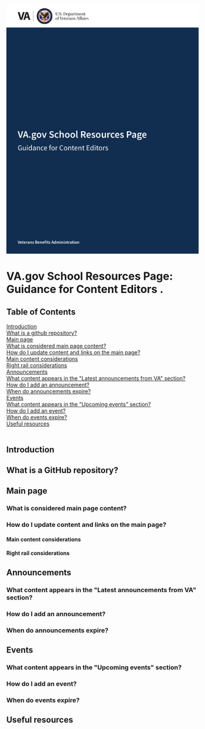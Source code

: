 
<kbd>![Content Editor Guide](content-editor-guide-images/cover.png)</kbd>

# VA.gov School Resources Page: Guidance for Content Editors . 


## Table of Contents


[Introduction]()  
[What is a github repository?]()  
[Main page]()  
[What is considered main page content?]()	  
[How do I update content and links on the main page?]()  	 
[Main content considerations]()	  
[Right rail considerations]()  	
[Announcements]() 	 
[What content appears in the "Latest announcements from VA" section?]() 	 
[How do I add an announcement?]() 	
[When do announcements expire?]() 	
[Events]() 	 
[What content appears in the "Upcoming events" section?]()   	
[How do I add an event?]() 	 
[When do events expire?]()  	
[Useful resources]() 	 
 
## Introduction

## What is a GitHub repository?

## Main page

### What is considered main page content?

### How do I update content and links on the main page?

#### Main content considerations

#### Right rail considerations

## Announcements

### What content appears in the "Latest announcements from VA" section?

### How do I add an announcement?

### When do announcements expire?

## Events

### What content appears in the "Upcoming events" section?

### How do I add an event?

### When do events expire?

## Useful resources


